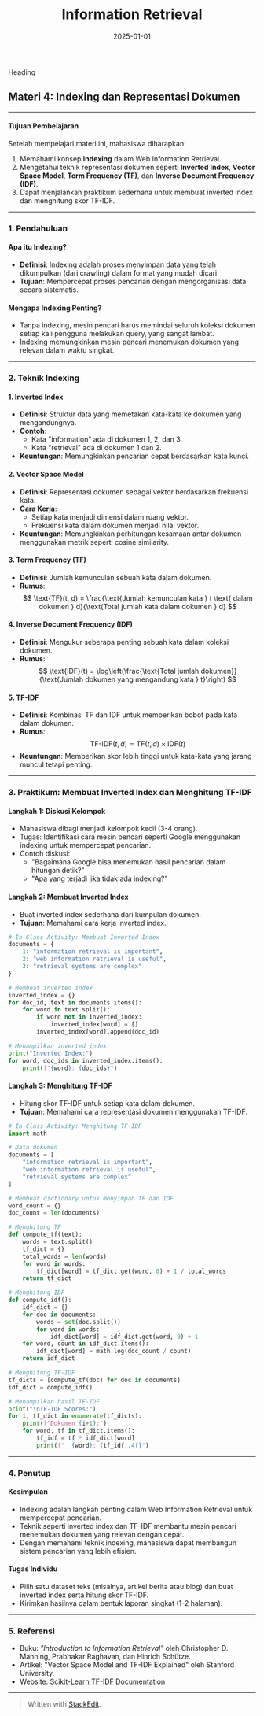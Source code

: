 ﻿---
title: "Information Retrieval"
collection: teaching
type: "Undergraduate course"
permalink: /teaching/2024-ir-4
venue: "Universitas Sam Ratulangi, Sistem Informasi"
date: 2025-01-01
location: "Manado, Indonesia"
---

Heading

## **Materi 4: Indexing dan Representasi Dokumen**

---

#### **Tujuan Pembelajaran**

Setelah mempelajari materi ini, mahasiswa diharapkan:

1. Memahami konsep **indexing** dalam Web Information Retrieval.
2. Mengetahui teknik representasi dokumen seperti **Inverted Index**, **Vector Space Model**, **Term Frequency (TF)**, dan **Inverse Document Frequency (IDF)**.
3. Dapat menjalankan praktikum sederhana untuk membuat inverted index dan menghitung skor TF-IDF.

---

### **1. Pendahuluan**

#### **Apa itu Indexing?**

- **Definisi**: Indexing adalah proses menyimpan data yang telah dikumpulkan (dari crawling) dalam format yang mudah dicari.
- **Tujuan**: Mempercepat proses pencarian dengan mengorganisasi data secara sistematis.

#### **Mengapa Indexing Penting?**

- Tanpa indexing, mesin pencari harus memindai seluruh koleksi dokumen setiap kali pengguna melakukan query, yang sangat lambat.
- Indexing memungkinkan mesin pencari menemukan dokumen yang relevan dalam waktu singkat.

---

### **2. Teknik Indexing**

#### **1. Inverted Index**

- **Definisi**: Struktur data yang memetakan kata-kata ke dokumen yang mengandungnya.
- **Contoh**:
  - Kata "information" ada di dokumen 1, 2, dan 3.
  - Kata "retrieval" ada di dokumen 1 dan 2.
- **Keuntungan**: Memungkinkan pencarian cepat berdasarkan kata kunci.

#### **2. Vector Space Model**

- **Definisi**: Representasi dokumen sebagai vektor berdasarkan frekuensi kata.
- **Cara Kerja**:
  - Setiap kata menjadi dimensi dalam ruang vektor.
  - Frekuensi kata dalam dokumen menjadi nilai vektor.
- **Keuntungan**: Memungkinkan perhitungan kesamaan antar dokumen menggunakan metrik seperti cosine similarity.

#### **3. Term Frequency (TF)**

- **Definisi**: Jumlah kemunculan sebuah kata dalam dokumen.
- **Rumus**:
  $$
  \text{TF}(t, d) = \frac{\text{Jumlah kemunculan kata } t \text{ dalam dokumen } d}{\text{Total jumlah kata dalam dokumen } d}
  $$

#### **4. Inverse Document Frequency (IDF)**

- **Definisi**: Mengukur seberapa penting sebuah kata dalam koleksi dokumen.
- **Rumus**:
  $$
  \text{IDF}(t) = \log\left(\frac{\text{Total jumlah dokumen}}{\text{Jumlah dokumen yang mengandung kata } t}\right)
  $$

#### **5. TF-IDF**

- **Definisi**: Kombinasi TF dan IDF untuk memberikan bobot pada kata dalam dokumen.
- **Rumus**:
  $$
  \text{TF-IDF}(t, d) = \text{TF}(t, d) \times \text{IDF}(t)
  $$
- **Keuntungan**: Memberikan skor lebih tinggi untuk kata-kata yang jarang muncul tetapi penting.

---

### **3. Praktikum: Membuat Inverted Index dan Menghitung TF-IDF**

#### **Langkah 1: Diskusi Kelompok**

- Mahasiswa dibagi menjadi kelompok kecil (3-4 orang).
- Tugas: Identifikasi cara mesin pencari seperti Google menggunakan indexing untuk mempercepat pencarian.
- Contoh diskusi:
  - "Bagaimana Google bisa menemukan hasil pencarian dalam hitungan detik?"
  - "Apa yang terjadi jika tidak ada indexing?"

#### **Langkah 2: Membuat Inverted Index**

- Buat inverted index sederhana dari kumpulan dokumen.
- **Tujuan**: Memahami cara kerja inverted index.

```python
# In-Class Activity: Membuat Inverted Index
documents = {
    1: "information retrieval is important",
    2: "web information retrieval is useful",
    3: "retrieval systems are complex"
}

# Membuat inverted index
inverted_index = {}
for doc_id, text in documents.items():
    for word in text.split():
        if word not in inverted_index:
            inverted_index[word] = []
        inverted_index[word].append(doc_id)

# Menampilkan inverted index
print("Inverted Index:")
for word, doc_ids in inverted_index.items():
    print(f"{word}: {doc_ids}")
```

#### **Langkah 3: Menghitung TF-IDF**

- Hitung skor TF-IDF untuk setiap kata dalam dokumen.
- **Tujuan**: Memahami cara representasi dokumen menggunakan TF-IDF.

```python
# In-Class Activity: Menghitung TF-IDF
import math

# Data dokumen
documents = [
    "information retrieval is important",
    "web information retrieval is useful",
    "retrieval systems are complex"
]

# Membuat dictionary untuk menyimpan TF dan IDF
word_count = {}
doc_count = len(documents)

# Menghitung TF
def compute_tf(text):
    words = text.split()
    tf_dict = {}
    total_words = len(words)
    for word in words:
        tf_dict[word] = tf_dict.get(word, 0) + 1 / total_words
    return tf_dict

# Menghitung IDF
def compute_idf():
    idf_dict = {}
    for doc in documents:
        words = set(doc.split())
        for word in words:
            idf_dict[word] = idf_dict.get(word, 0) + 1
    for word, count in idf_dict.items():
        idf_dict[word] = math.log(doc_count / count)
    return idf_dict

# Menghitung TF-IDF
tf_dicts = [compute_tf(doc) for doc in documents]
idf_dict = compute_idf()

# Menampilkan hasil TF-IDF
print("\nTF-IDF Scores:")
for i, tf_dict in enumerate(tf_dicts):
    print(f"Dokumen {i+1}:")
    for word, tf in tf_dict.items():
        tf_idf = tf * idf_dict[word]
        print(f"  {word}: {tf_idf:.4f}")
```

---

### **4. Penutup**

#### **Kesimpulan**

- Indexing adalah langkah penting dalam Web Information Retrieval untuk mempercepat pencarian.
- Teknik seperti inverted index dan TF-IDF membantu mesin pencari menemukan dokumen yang relevan dengan cepat.
- Dengan memahami teknik indexing, mahasiswa dapat membangun sistem pencarian yang lebih efisien.

#### **Tugas Individu**

- Pilih satu dataset teks (misalnya, artikel berita atau blog) dan buat inverted index serta hitung skor TF-IDF.
- Kirimkan hasilnya dalam bentuk laporan singkat (1-2 halaman).

---

### **5. Referensi**

- Buku: _"Introduction to Information Retrieval"_ oleh Christopher D. Manning, Prabhakar Raghavan, dan Hinrich Schütze.
- Artikel: "Vector Space Model and TF-IDF Explained" oleh Stanford University.
- Website: [Scikit-Learn TF-IDF Documentation](https://scikit-learn.org/stable/modules/generated/sklearn.feature_extraction.text.TfidfVectorizer.html)

---

> Written with [StackEdit](https://stackedit.io/).
